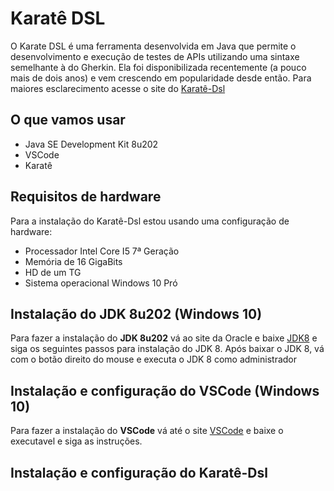 # Karatê DSL
O Karate DSL é uma ferramenta desenvolvida em Java que permite o desenvolvimento e execução de testes de APIs utilizando uma sintaxe semelhante à do Gherkin. Ela foi disponibilizada recentemente (a pouco mais de dois anos) e vem crescendo em popularidade desde então. Para maiores esclarecimento acesse o site do [Karatê-Dsl](https://github.com/karatelabs/karate)

## O que vamos usar

* Java SE Development Kit 8u202
* VSCode
* Karatê

## Requisitos de hardware

Para a instalação do Karatê-Dsl estou usando uma configuração de hardware:

* Processador Intel Core I5 7ª Geração
* Memória de 16 GigaBits
* HD de um TG
* Sistema operacional Windows 10 Pró

## Instalação do JDK 8u202 (Windows 10)

Para fazer a instalação do **JDK 8u202** vá ao site da Oracle e baixe [JDK8](https://www.oracle.com/java/technologies/downloads/) e siga os seguintes passos para instalação do JDK 8.
Após baixar o JDK 8, vá com o botão direito do mouse e executa o JDK 8 como administrador

## Instalação e configuração do VSCode (Windows 10)

Para fazer a instalação do **VSCode** vá até o site [VSCode](https://code.visualstudio.com/) e baixe o executavel e siga as instruções.   


## Instalação e configuração do Karatê-Dsl
